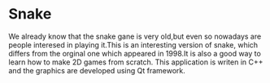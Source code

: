 # Snake

We already know that the snake gane is very old,but even so nowadays are people interesed in playing it.This is an interesting version of snake,
which differs from the orginal one which appeared in 1998.It is also a good way to learn how to make 2D games from scratch.
This application is writen in C++ and the graphics are developed using Qt framework.
